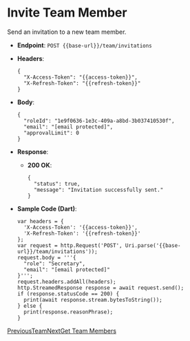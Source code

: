 # Invite Team Member

Send an invitation to a new team member.

*   **Endpoint**: `POST {{base-url}}/team/invitations`
    
*   **Headers**:

    ```
    {
      "X-Access-Token": "{{access-token}}",
      "X-Refresh-Token": "{{refresh-token}}"
    }
    ```
    
*   **Body**:

    ```
    {
      "roleId": "1e9f0636-1e3c-409a-a8bd-3b037410530f",
      "email": "[email protected]",
      "approvalLimit": 0
    }
    ```
    
*   **Response**:
    
    *   **200 OK**:

        ```
        {
          "status": true,
          "message": "Invitation successfully sent."
        }
        ```
        
    
*   **Sample Code (Dart)**:

    ```
    var headers = {
      'X-Access-Token': '{{access-token}}',
      'X-Refresh-Token': '{{refresh-token}}'
    };
    var request = http.Request('POST', Uri.parse('{{base-url}}/team/invitations'));
    request.body = '''{
      "role": "Secretary",
      "email": "[email protected]"
    }''';
    request.headers.addAll(headers);
    http.StreamedResponse response = await request.send();
    if (response.statusCode == 200) {
      print(await response.stream.bytesToString());
    } else {
      print(response.reasonPhrase);
    }
    ```
    

[PreviousTeam](/xpress-wallet-api/merchant/team)[NextGet Team Members](/xpress-wallet-api/merchant/team/get-team-members)